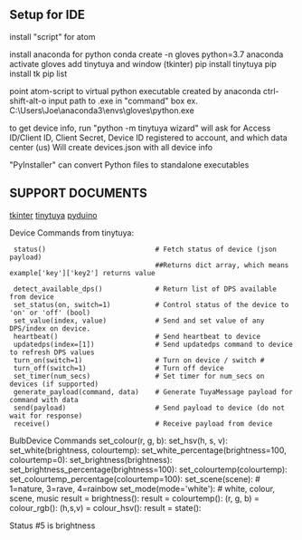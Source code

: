 <h2>Setup for IDE</h2>

install "script" for atom

install anaconda for python
	conda create -n gloves python=3.7 anaconda
	activate gloves
	add tinytuya and window (tkinter)
		pip install tinytuya
		pip install tk
		pip list

point atom-script to virtual python executable created by anaconda
	ctrl-shift-alt-o
	input path to .exe in "command" box
	ex. C:\Users\Joe\anaconda3\envs\gloves\python.exe

to get device info, run "python -m tinytuya wizard"
	will ask for Access ID/Client ID, Client Secret, Device ID registered to account, and which data center (us)
	Will create devices.json with all device info

"PyInstaller" can convert Python files to standalone executables


<h2>SUPPORT DOCUMENTS</h2>

[tkinter](https://tkdocs.com/shipman/)
[tinytuya](https://pythonrepo.com/repo/jasonacox-tinytuya-python-networking-programming)
[pyduino](https://www.arduino.cc/reference/en/libraries/pyduinobridge/)

Device Commands from tinytuya:

	 status()                           # Fetch status of device (json payload)
	                                    ##Returns dict array, which means example['key']['key2'] returns value

	 detect_available_dps()             # Return list of DPS available from device
	 set_status(on, switch=1)           # Control status of the device to 'on' or 'off' (bool)
	 set_value(index, value)            # Send and set value of any DPS/index on device.
	 heartbeat()                        # Send heartbeat to device
	 updatedps(index=[1])               # Send updatedps command to device to refresh DPS values
	 turn_on(switch=1)                  # Turn on device / switch #
	 turn_off(switch=1)                 # Turn off device
	 set_timer(num_secs)                # Set timer for num_secs on devices (if supported)
	 generate_payload(command, data)    # Generate TuyaMessage payload for command with data
	 send(payload)                      # Send payload to device (do not wait for response)
	 receive()                          # Receive payload from device

BulbDevice Commands
   set_colour(r, g, b):
   set_hsv(h, s, v):
   set_white(brightness, colourtemp):
   set_white_percentage(brightness=100, colourtemp=0):
   set_brightness(brightness):
   set_brightness_percentage(brightness=100):
   set_colourtemp(colourtemp):
   set_colourtemp_percentage(colourtemp=100):
   set_scene(scene):             # 1=nature, 3=rave, 4=rainbow
   set_mode(mode='white'):       # white, colour, scene, music
   result = brightness():
   result = colourtemp():
   (r, g, b) = colour_rgb():
   (h,s,v) = colour_hsv():
   result = state():

 Status #5 is brightness
